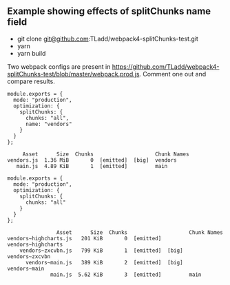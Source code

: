 ## Example showing effects of splitChunks name field

* git clone git@github.com:TLadd/webpack4-splitChunks-test.git
* yarn
* yarn build

Two webpack configs are present in https://github.com/TLadd/webpack4-splitChunks-test/blob/master/webpack.prod.js. Comment one out and compare results.

```
module.exports = {
  mode: "production",
  optimization: {
    splitChunks: {
      chunks: "all",
      name: "vendors"
    }
  }
};

     Asset      Size  Chunks                    Chunk Names
vendors.js  1.36 MiB       0  [emitted]  [big]  vendors
   main.js  4.89 KiB       1  [emitted]         main
```

```
module.exports = {
  mode: "production",
  optimization: {
    splitChunks: {
      chunks: "all"
    }
  }
};

                Asset      Size  Chunks                    Chunk Names
vendors~highcharts.js   201 KiB       0  [emitted]         vendors~highcharts
    vendors~zxcvbn.js   799 KiB       1  [emitted]  [big]  vendors~zxcvbn
      vendors~main.js   389 KiB       2  [emitted]  [big]  vendors~main
              main.js  5.62 KiB       3  [emitted]         main
```
